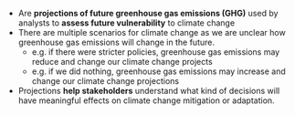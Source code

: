 - Are **projections of future greenhouse gas emissions (GHG)** used by analysts to **assess future vulnerability** to climate change
- There are multiple scenarios for climate change as we are unclear how greenhouse gas emissions will change in the future. 
	- e.g. if there were stricter policies, greenhouse gas emissions may reduce and change our climate change projects
	- e.g. if we did nothing, greenhouse gas emissions may increase and change our climate change projections
- Projections **help stakeholders** understand what kind of decisions will have meaningful effects on climate change mitigation or adaptation.